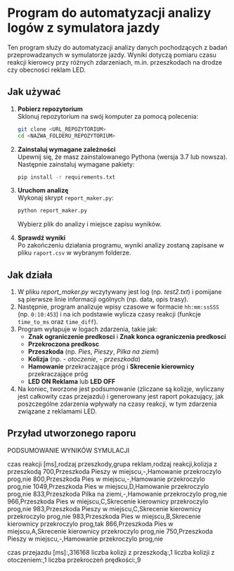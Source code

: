 # Program do automatyzacji analizy logów z symulatora jazdy

Ten program służy do automatyzacji analizy danych pochodzących z badań przeprowadzanych w symulatorze jazdy. Wyniki dotyczą pomiaru czasu reakcji kierowcy przy różnych zdarzeniach, m.in. przeszkodach na drodze czy obecności reklam LED.

## Jak używać 

1. **Pobierz repozytorium**  
    Sklonuj repozytorium na swój komputer za pomocą polecenia:  
    ```bash
    git clone <URL_REPOZYTORIUM>
    cd <NAZWA_FOLDERU_REPOZYTORIUM>
    ```

2. **Zainstaluj wymagane zależności**  
    Upewnij się, że masz zainstalowanego Pythona (wersja 3.7 lub nowsza). Następnie zainstaluj wymagane pakiety:  
    ```bash
    pip install -r requirements.txt
    ```

3. **Uruchom analizę**  
    Wykonaj skrypt `report_maker.py`:  
    ```bash
    python report_maker.py
    ```
    Wybierz plik do analizy i miejsce zapisu wyników.

4. **Sprawdź wyniki**  
    Po zakończeniu działania programu, wyniki analizy zostaną zapisane w pliku `raport.csv` w wybranym folderze.


## Jak działa
1. W pliku *report_maker.py* wczytywany jest log (np. *test2.txt*) i pomijane są pierwsze linie informacji ogólnych (np. data, opis trasy).
2. Następnie, program analizuje wpisy czasowe w formacie `hh:mm:ssSSS` (np. `0:10:453`) i na ich podstawie wylicza czasy reakcji (funkcje `time_to_ms` oraz `time_diff`).
3. Program wyłapuje w logach zdarzenia, takie jak:
   - **Znak ograniczenie predkosci** i **Znak konca ograniczenia predkosci**  
   - **Przekroczona predkosc**  
   - **Przeszkoda** (np. *Pies*, *Pieszy*, *Pilka na ziemi*)  
   - **Kolizja** (np. *- otoczenie*, *- przeszkoda*)  
   - **Hamowanie** przekraczające próg i **Skrecenie kierownicy** przekraczające próg  
   - **LED ON Reklama** lub **LED OFF**  
4. Na koniec, tworzone jest podsumowanie (zliczane są kolizje, wyliczany jest całkowity czas przejazdu) i generowany jest raport pokazujący, jak poszczególne zdarzenia wpływały na czasy reakcji, w tym zdarzenia związane z reklamami LED.

## Przyład utworzonego raporu

PODSUMOWANIE WYNIKÓW SYMULACJI

czas reakcji [ms],rodzaj przeszkody,grupa reklam,rodzaj reakcji,kolizja z przeszkodą
700,Przeszkoda Pieszy w miejscu,-,Hamowanie przekroczylo prog,nie
800,Przeszkoda Pies w miejscu,-,Hamowanie przekroczylo prog,nie
1049,Przeszkoda Pies w miejscu,D,Hamowanie przekroczylo prog,nie
833,Przeszkoda Pilka na ziemi,-,Hamowanie przekroczylo prog,nie
966,Przeszkoda Pies w miejscu,C,Skrecenie kierownicy przekroczylo prog,nie
983,Przeszkoda Pieszy w miejscu,C,Skrecenie kierownicy przekroczylo prog,nie
983,Przeszkoda Pies w miejscu,B,Skrecenie kierownicy przekroczylo prog,tak
866,Przeszkoda Pies w miejscu,A,Skrecenie kierownicy przekroczylo prog,nie
750,Przeszkoda Pieszy w miejscu,-,Hamowanie przekroczylo prog,nie

czas przejazdu [ms]:,316168
liczba kolizji z przeszkodą:,1
liczba kolizji z otoczeniem:,1
liczba przekroczeń prędkości:,9

